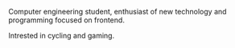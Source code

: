 Computer engineering student, enthusiast of new technology and programming focused on frontend.

Intrested in cycling and gaming.
